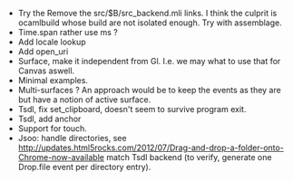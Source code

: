 * Try the Remove the src/$B/src_backend.mli links. I think the culprit is
  ocamlbuild whose build are not isolated enough. Try with assemblage.
* Time.span rather use ms ?
* Add locale lookup
* Add open_uri
* Surface, make it independent from Gl. I.e. we may what to use
  that for Canvas aswell.
* Minimal examples.
* Multi-surfaces ? An approach would be to keep the events as
  they are but have a notion of active surface.
* Tsdl, fix set_clipboard, doesn't seem to survive program exit.
* Tsdl, add anchor
* Support for touch.
* Jsoo: handle directories, see
  http://updates.html5rocks.com/2012/07/Drag-and-drop-a-folder-onto-Chrome-now-available
  match Tsdl backend (to verify, generate one Drop.file event per directory
  entry).
